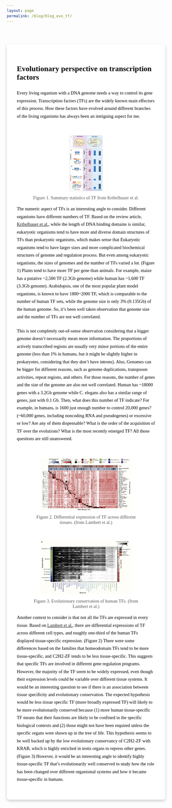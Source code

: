 ```yaml
---
layout: page
permalink: /blog/blog_evo_tf/
---
```


<style>
/* White card-style blog post on black background */
.medium-style-post {
  background-color: white;
  color: black;
  font-family: Georgia, "Times New Roman", serif;
  padding: 2rem;
  max-width: 900px;
  margin: 4rem auto;
  border-radius: 8px;
  box-shadow: 0 4px 10px rgba(0,0,0,0.2);
}

/* Title styled like Medium */
.medium-style-post h1 {
  font-size: 1.5rem;
  font-weight: 700;
  margin-bottom: 1.5rem;
}

/* Paragraph styling */
.medium-style-post p {
  font-size: 0.9rem;
  line-height: 1.7;
  margin-bottom: 1.25rem;
}
</style>

<div class="medium-style-post">
  <h1>Evolutionary perspective on transcription factors</h1>

  <p> Every living organism with a DNA genome needs a way to control its gene expression. Transcription factors (TFs) are the widely known main effectors of this process. How these factors have evolved around different branches of the living organisms has always been an intriguing aspect for me.  </p>
  
  <figure style="text-align: center; margin-top: 2rem;">
    <img src="/blog/image/blog_evo_tf_1.png" alt="TF Evolution" style="max-width: 30%; height: auto; border-radius: 8px; margin-top: 1rem;">
    <figcaption style="font-size: 0.9rem; color: #555; margin-top: 0.5rem;">
      Figure 1. Summary statistics of TF from Kribelbauer et al.
    </figcaption>
  </figure>
  
  <p>The numeric aspect of TFs is an interesting angle to consider. Different organisms have different numbers of TF. Based on the review article, <a href="https://www-annualreviews-org.stanford.idm.oclc.org/content/journals/10.1146/annurev-cellbio-100617-062719" target="_blank">Kribelbauer et al.</a>, while the length of DNA binding domains is similar, eukaryotic organisms tend to have more and diverse domain structures of TFs than prokaryotic organisms, which makes sense that Eukaryotic organisms tend to have larger sizes and more complicated biochemical structures of genome and regulation process. But even among eukaryotic organisms, the sizes of genomes and the number of TFs varied a lot. (Figure 1) Plants tend to have more TF per gene than animals. For example, maize has a putative ~2,500 TF (2.3Gb genome) while human has ~1,600 TF (3.3Gb genome). Arabidopsis, one of the most popular plant model organisms, is known to have 1800~2000 TF, which is comparable to the number of human TF sets, while the genome size is only 3% (0.135Gb) of the human genome. So, it’s been well taken observation that genome size and the number of TFs are not well correlated.</p>

  <p>This is not completely out-of-sense observation considering that a bigger genome doesn’t necessarily mean more information. The proportions of actively transcribed regions are usually very minor portions of the entire genome (less than 1% in humans, but it might be slightly higher in prokaryotes, considering that they don’t have introns). Also, Genomes can be bigger for different reasons, such as genome duplications, transposon activities, repeat regions, and others. For those reasons, the number of genes and the size of the genome are also not well correlated. Human has ~18000 genes with a 3.2Gb genome while C. elegans also has a similar range of genes, just with 0.1 Gb.
Then, what does this number of TF indicate? For example, in humans, is 1600 just enough number to control 20,000 genes? (~60,000 genes, including noncoding RNA and pseudogenes) or excessive or low? Are any of them dispensable? What is the order of the acquisition of TF over the evolutions? What is the most recently emerged TF? All those questions are still unanswered.</p>

  <figure style="text-align: center; margin-top: 2rem;">
    <img src="/blog/image/blog_evo_tf_2.png" alt="TF Evolution" style="max-width: 80%; height: auto; border-radius: 8px; margin-top: 1rem;">
    <figcaption style="font-size: 0.9rem; color: #555; margin-top: 0.5rem;">
      Figure 2. Differential expression of TF across different tissues. (from Lambert et al.)
    </figcaption>
  </figure>

  <figure style="text-align: center; margin-top: 2rem;">
    <img src="/blog/image/blog_evo_tf_3.png" alt="TF Evolution" style="max-width: 80%; height: auto; border-radius: 8px; margin-top: 1rem;">
    <figcaption style="font-size: 0.9rem; color: #555; margin-top: 0.5rem;">
      Figure 3. Evolutionary conservation of human TFs. (from Lambert et al.)
    </figcaption>
  </figure>
  
  <p>Another context to consider is that not all the TFs are expressed in every tissue. Based on <a href="https://pubmed.ncbi.nlm.nih.gov/29425488/" target="_blank">Lambert et al.</a>, there are differential expressions of TF across different cell types, and roughly one-third of the human TFs displayed tissue-specific expression. (Figure 2) There were some differences based on the families that homeodomain TFs tend to be more tissue-specific, and C2H2-ZF tends to be less tissue-specific. This suggests that specific TFs are involved in different gene regulation programs. However, the majority of the TF seem to be widely expressed, even though their expression levels could be variable over different tissue systems. It would be an interesting question to see if there is an association between tissue specificity and evolutionary conservation. The expected hypothesis would be less tissue specific TF (more broadly expressed TF) will likely to be more evolutionarily conserved because (1) more human tissue-specific TF means that their functions are likely to be confined in the specific biological contexts and (2) those might not have been required unless the specific organs were shown up in the tree of life. This hypothesis seems to be well backed up by the low evolutionary conservancy of C2H2-ZF with KRAB, which is highly enriched in testis organs to repress other genes. (Figure 3) However, it would be an interesting angle to identify highly tissue-specific TF that’s evolutionarily well conserved to study how the role has been changed over different organismal systems and how it became tissue-specific in humans.</p>

</div>
